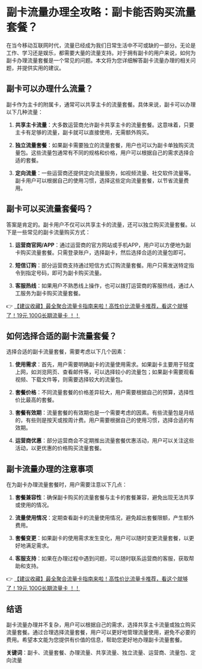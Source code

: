 # 副卡流量办理全攻略：副卡能否购买流量套餐？

在当今移动互联网时代，流量已经成为我们日常生活中不可或缺的一部分。无论是工作、学习还是娱乐，都需要大量的流量支持。对于拥有副卡的用户来说，如何为副卡办理流量套餐是一个常见的问题。本文将为您详细解答副卡流量办理的相关问题，并提供实用的建议。

## 副卡可以办理什么流量？

副卡作为主卡的附属卡，通常可以共享主卡的流量套餐。具体来说，副卡可以办理以下几种流量：

1. **共享主卡流量**：大多数运营商允许副卡共享主卡的流量套餐。这意味着，只要主卡有足够的流量，副卡就可以直接使用，无需额外购买。

2. **独立流量套餐**：如果副卡需要独立的流量套餐，用户也可以为副卡单独购买流量包。这些流量包通常有不同的规格和价格，用户可以根据自己的需求选择合适的套餐。

3. **定向流量**：一些运营商还提供定向流量服务，如视频流量、社交软件流量等。副卡用户可以根据自己的使用习惯，选择这些定向流量套餐，以节省流量费用。

## 副卡可以买流量套餐吗？

答案是肯定的。副卡用户不仅可以共享主卡的流量，还可以独立购买流量套餐。以下是一些常见的副卡流量购买方式：

1. **运营商官网/APP**：通过运营商的官方网站或手机APP，用户可以方便地为副卡购买流量套餐。只需登录账户，选择副卡，然后选择合适的流量包即可。

2. **短信订购**：部分运营商支持通过短信方式订购流量套餐。用户只需发送特定指令到指定号码，即可为副卡购买流量。

3. **客服热线**：如果用户不熟悉线上操作，也可以拨打运营商的客服热线，通过人工服务为副卡购买流量套餐。

👉 [【建议收藏】最全聚合流量卡指南来啦！高性价比流量卡推荐，看这个就够了！19元 100G长期流量卡 ！！](https://bit.ly/Liuliangka)

## 如何选择合适的副卡流量套餐？

选择合适的副卡流量套餐，需要考虑以下几个因素：

1. **使用需求**：首先，用户需要明确副卡的流量使用需求。如果副卡主要用于轻度上网，如浏览网页、查看邮件等，可以选择较小的流量包；如果副卡需要观看视频、下载文件等，则需要选择较大的流量包。

2. **套餐价格**：不同流量套餐的价格差异较大，用户需要根据自己的预算，选择性价比最高的套餐。

3. **套餐有效期**：流量套餐的有效期也是一个需要考虑的因素。有些流量包是月结的，有些则是按天或按周计费。用户需要根据自己的使用习惯，选择合适的有效期。

4. **运营商优惠**：部分运营商会不定期推出流量套餐优惠活动，用户可以关注这些活动，以更优惠的价格购买流量套餐。

## 副卡流量办理的注意事项

在为副卡办理流量套餐时，用户需要注意以下几点：

1. **套餐兼容性**：确保副卡购买的流量套餐与主卡的套餐兼容，避免出现无法共享或使用的情况。

2. **流量使用情况**：定期查看副卡的流量使用情况，避免超出套餐限额，产生额外费用。

3. **套餐变更**：如果副卡的使用需求发生变化，用户可以随时变更流量套餐，以更好地满足需求。

4. **客服支持**：如果在办理过程中遇到问题，可以随时联系运营商的客服，获取帮助和支持。

👉 [【建议收藏】最全聚合流量卡指南来啦！高性价比流量卡推荐，看这个就够了！19元 100G长期流量卡 ！！](https://bit.ly/Liuliangka)

## 结语

副卡流量办理并不复杂，用户可以根据自己的需求，选择共享主卡流量或独立购买流量套餐。通过合理选择流量套餐，用户可以更好地管理流量使用，避免不必要的费用。希望本文能为您提供有价值的信息，帮助您更好地办理副卡流量套餐。

**关键词**：副卡、流量套餐、办理流量、共享流量、独立流量、运营商、流量包、定向流量